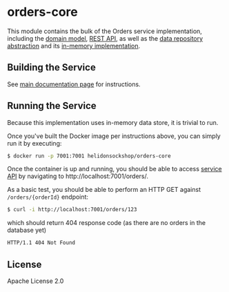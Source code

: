# orders-core

This module contains the bulk of the Orders service implementation, including the 
[domain model](./src/main/java/io/helidon/examples/sockshop/orders/Order.java), 
[REST API](./src/main/java/io/helidon/examples/sockshop/orders/OrderResource.java), as well as the
[data repository abstraction](./src/main/java/io/helidon/examples/sockshop/orders/OrderRepository.java) 
and its [in-memory implementation](./src/main/java/io/helidon/examples/sockshop/orders/DefaultOrderRepository.java).

## Building the Service

See [main documentation page](../README.md#building-the-service) for instructions.

## Running the Service

Because this implementation uses in-memory data store, it is trivial to run.

Once you've built the Docker image per instructions above, you can simply run it by executing:

```bash
$ docker run -p 7001:7001 helidonsockshop/orders-core
``` 

Once the container is up and running, you should be able to access [service API](../README.md#api) 
by navigating to http://localhost:7001/orders/.

As a basic test, you should be able to perform an HTTP GET against `/orders/{orderId}` endpoint:

```bash
$ curl -i http://localhost:7001/orders/123
``` 
which should return 404 response code (as there are no orders in the database yet)
```bash
HTTP/1.1 404 Not Found
``` 

## License

Apache License 2.0
